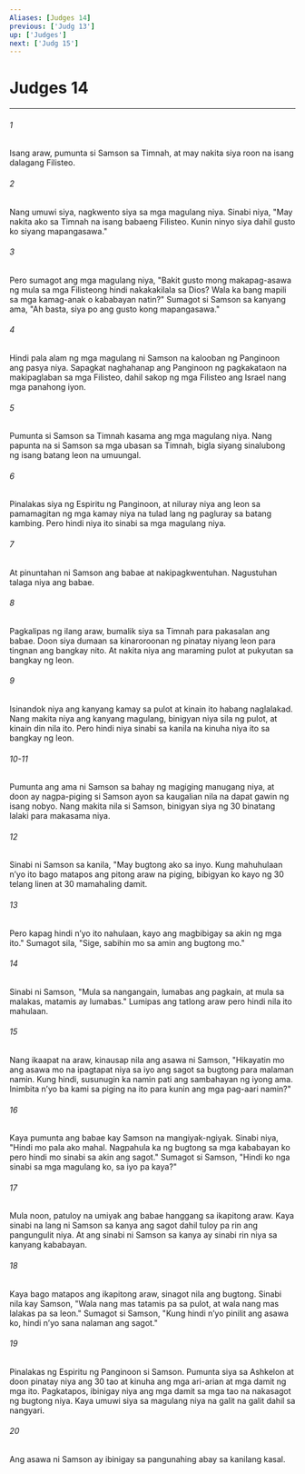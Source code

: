 ```yaml
---
Aliases: [Judges 14]
previous: ['Judg 13']
up: ['Judges']
next: ['Judg 15']
---
```

# Judges 14

***

###### 1
Isang araw, pumunta si Samson sa Timnah, at may nakita siya roon na isang dalagang Filisteo. 

###### 2
Nang umuwi siya, nagkwento siya sa mga magulang niya. Sinabi niya, "May nakita ako sa Timnah na isang babaeng Filisteo. Kunin ninyo siya dahil gusto ko siyang mapangasawa." 

###### 3
Pero sumagot ang mga magulang niya, "Bakit gusto mong makapag-asawa ng mula sa mga Filisteong hindi nakakakilala sa Dios? Wala ka bang mapili sa mga kamag-anak o kababayan natin?" Sumagot si Samson sa kanyang ama, "Ah basta, siya po ang gusto kong mapangasawa." 

###### 4
Hindi pala alam ng mga magulang ni Samson na kalooban ng Panginoon ang pasya niya. Sapagkat naghahanap ang Panginoon ng pagkakataon na makipaglaban sa mga Filisteo, dahil sakop ng mga Filisteo ang Israel nang mga panahong iyon. 

###### 5
Pumunta si Samson sa Timnah kasama ang mga magulang niya. Nang papunta na si Samson sa mga ubasan sa Timnah, bigla siyang sinalubong ng isang batang leon na umuungal. 

###### 6
Pinalakas siya ng Espiritu ng Panginoon, at niluray niya ang leon sa pamamagitan ng mga kamay niya na tulad lang ng pagluray sa batang kambing. Pero hindi niya ito sinabi sa mga magulang niya. 

###### 7
At pinuntahan ni Samson ang babae at nakipagkwentuhan. Nagustuhan talaga niya ang babae. 

###### 8
Pagkalipas ng ilang araw, bumalik siya sa Timnah para pakasalan ang babae. Doon siya dumaan sa kinaroroonan ng pinatay niyang leon para tingnan ang bangkay nito. At nakita niya ang maraming pulot at pukyutan sa bangkay ng leon. 

###### 9
Isinandok niya ang kanyang kamay sa pulot at kinain ito habang naglalakad. Nang makita niya ang kanyang magulang, binigyan niya sila ng pulot, at kinain din nila ito. Pero hindi niya sinabi sa kanila na kinuha niya ito sa bangkay ng leon.

###### 10-11
Pumunta ang ama ni Samson sa bahay ng magiging manugang niya, at doon ay nagpa-piging si Samson ayon sa kaugalian nila na dapat gawin ng isang nobyo. Nang makita nila si Samson, binigyan siya ng 30 binatang lalaki para makasama niya. 

###### 12
Sinabi ni Samson sa kanila, "May bugtong ako sa inyo. Kung mahuhulaan nʼyo ito bago matapos ang pitong araw na piging, bibigyan ko kayo ng 30 telang linen at 30 mamahaling damit. 

###### 13
Pero kapag hindi nʼyo ito nahulaan, kayo ang magbibigay sa akin ng mga ito." Sumagot sila, "Sige, sabihin mo sa amin ang bugtong mo." 

###### 14
Sinabi ni Samson, "Mula sa nangangain, lumabas ang pagkain, at mula sa malakas, matamis ay lumabas." Lumipas ang tatlong araw pero hindi nila ito mahulaan. 

###### 15
Nang ikaapat na araw, kinausap nila ang asawa ni Samson, "Hikayatin mo ang asawa mo na ipagtapat niya sa iyo ang sagot sa bugtong para malaman namin. Kung hindi, susunugin ka namin pati ang sambahayan ng iyong ama. Inimbita nʼyo ba kami sa piging na ito para kunin ang mga pag-aari namin?" 

###### 16
Kaya pumunta ang babae kay Samson na mangiyak-ngiyak. Sinabi niya, "Hindi mo pala ako mahal. Nagpahula ka ng bugtong sa mga kababayan ko pero hindi mo sinabi sa akin ang sagot." Sumagot si Samson, "Hindi ko nga sinabi sa mga magulang ko, sa iyo pa kaya?" 

###### 17
Mula noon, patuloy na umiyak ang babae hanggang sa ikapitong araw. Kaya sinabi na lang ni Samson sa kanya ang sagot dahil tuloy pa rin ang pangungulit niya. At ang sinabi ni Samson sa kanya ay sinabi rin niya sa kanyang kababayan. 

###### 18
Kaya bago matapos ang ikapitong araw, sinagot nila ang bugtong. Sinabi nila kay Samson, "Wala nang mas tatamis pa sa pulot, at wala nang mas lalakas pa sa leon." Sumagot si Samson, "Kung hindi nʼyo pinilit ang asawa ko, hindi nʼyo sana nalaman ang sagot." 

###### 19
Pinalakas ng Espiritu ng Panginoon si Samson. Pumunta siya sa Ashkelon at doon pinatay niya ang 30 tao at kinuha ang mga ari-arian at mga damit ng mga ito. Pagkatapos, ibinigay niya ang mga damit sa mga tao na nakasagot ng bugtong niya. Kaya umuwi siya sa magulang niya na galit na galit dahil sa nangyari. 

###### 20
Ang asawa ni Samson ay ibinigay sa pangunahing abay sa kanilang kasal.
